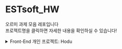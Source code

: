 # ESTsoft_HW

오르미 과제 모음 레포입니다  
프로젝트명을 클릭하면 자세한 내용을 확인하실 수 있습니다!

<details>
  <summary display="inline-block" list-style="none">Front-End 개인 프로젝트: Hodu</summary>

  <a list-style-type= 'none' href="https://blueharmel.github.io/ESTsoft_HW/%ED%94%84%EB%A1%A0%ED%8A%B8%EC%97%94%EB%93%9C/Hodu/hodu.html" target="_blank">프로젝트 페이지 보기</a>

오르미 4기의 첫 개인 프로젝트로 진행했습니다!
<h3>기능</h3>
<details>
<summary>header</summary>

- 페이지 내 이동기능  
<img width="500px" src="프론트엔드/Hodu/img/gif/moveInPageHeader.gif" alt="페이지 내 이동 예시"></img>
- 고양이 가족사진 다운로드 버튼  
<img width="500px" src="프론트엔드/Hodu/img/gif/catFamily.gif" alt="다운로드 예시"></img>
</details>

<details>
<summary>main</summary>

- 고양이 사진 무한 스크롤 컨테이너  
<img width="500px" src="프론트엔드/Hodu/img/gif/unlimitScroll.gif" alt="무한 스크롤 예시"></img>
- 카카오 API 지도  
<img width="500px" src="프론트엔드/Hodu/img/gif/kakaoMap.gif" alt="카카오 API 지도 예시"></img>
- 구독 기능 + 모달창  
<img width="500px" src="프론트엔드/Hodu/img/gif/subscribeModal.gif" alt="구독, 모달창 예시"></img>
</details>

<details>
<summary>footer</summary>

- SNS 연결 링크  
<img width="500px" src="프론트엔드/Hodu/img/gif/snsLink.gif" alt="SNS연결 예시"></img>
- 페이지 상단으로 이동  
<img width="500px" src="프론트엔드/Hodu/img/gif/moveInPageFooter.gif" alt="페이지상단 이동 예시"></img>
</details>

<h3>사용 기술 스택</h3>
<img src="http://img.shields.io/badge/html-E34F26?style=for-the-badge&logo=html5&logoColor=white">  
<img src="http://img.shields.io/badge/css-1572B6?style=for-the-badge&logo=html5&logoColor=white">  
<img src="http://img.shields.io/badge/JavaScript-F7DF1E?style=for-the-badge&logo=html5&logoColor=white">